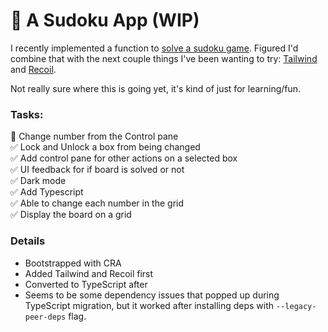 # 🧩 A Sudoku App (WIP)
I recently implemented a function to [solve a sudoku game](https://github.com/jasonflorentino/algorithms-dataStructures/tree/main/sudoku). Figured I'd combine that with the next couple things I've been wanting to try: [Tailwind](https://tailwindcss.com/) and [Recoil](https://recoiljs.org/).

Not really sure where this is going yet, it's kind of just for learning/fun.

### Tasks:
💭 Change number from the Control pane  
✅ Lock and Unlock a box from being changed  
✅ Add control pane for other actions on a selected box  
✅ UI feedback for if board is solved or not  
✅ Dark mode  
✅ Add Typescript  
✅ Able to change each number in the grid  
✅ Display the board on a grid  

### Details
- Bootstrapped with CRA
- Added Tailwind and Recoil first
- Converted to TypeScript after
- Seems to be some dependency issues that popped up during TypeScript migration, but it worked after installing deps with `--legacy-peer-deps` flag.
